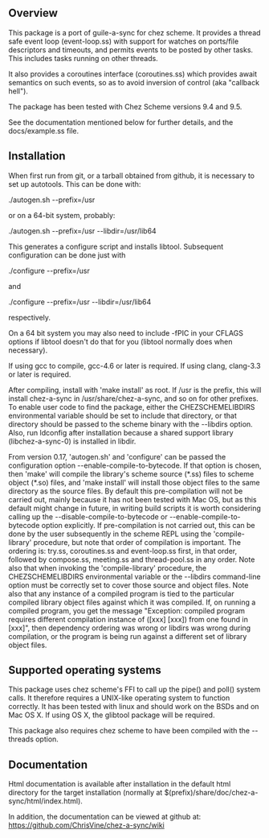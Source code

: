 Overview
--------

This package is a port of guile-a-sync for chez scheme.  It provides a
thread safe event loop (event-loop.ss) with support for watches on
ports/file descriptors and timeouts, and permits events to be posted
by other tasks.  This includes tasks running on other threads.

It also provides a coroutines interface (coroutines.ss) which
provides await semantics on such events, so as to avoid inversion of
control (aka "callback hell").

The package has been tested with Chez Scheme versions 9.4 and 9.5.

See the documentation mentioned below for further details, and the
docs/example.ss file.

Installation
------------

When first run from git, or a tarball obtained from github, it is
necessary to set up autotools.  This can be done with:

  ./autogen.sh --prefix=/usr

or on a 64-bit system, probably:

  ./autogen.sh --prefix=/usr --libdir=/usr/lib64

This generates a configure script and installs libtool.  Subsequent
configuration can be done just with

  ./configure --prefix=/usr

and

  ./configure --prefix=/usr --libdir=/usr/lib64

respectively.

On a 64 bit system you may also need to include -fPIC in your CFLAGS
options if libtool doesn't do that for you (libtool normally does when
necessary).

If using gcc to compile, gcc-4.6 or later is required.  If using
clang, clang-3.3 or later is required.

After compiling, install with 'make install' as root.  If /usr is the
prefix, this will install chez-a-sync in /usr/share/chez-a-sync, and
so on for other prefixes.  To enable user code to find the package,
either the CHEZSCHEMELIBDIRS environmental variable should be set to
include that directory, or that directory should be passed to the
scheme binary with the --libdirs option.  Also, run ldconfig after
installation because a shared support library (libchez-a-sync-0) is
installed in libdir.

From version 0.17, 'autogen.sh' and 'configure' can be passed the
configuration option --enable-compile-to-bytecode.  If that option is
chosen, then 'make' will compile the library's scheme source (\*.ss)
files to scheme object (\*.so) files, and 'make install' will install
those object files to the same directory as the source files.  By
default this pre-compilation will not be carried out, mainly because
it has not been tested with Mac OS, but as this default might change
in future, in writing build scripts it is worth considering calling up
the --disable-compile-to-bytecode or --enable-compile-to-bytecode
option explicitly.  If pre-compilation is not carried out, this can be
done by the user subsequently in the scheme REPL using the
'compile-library' procedure, but note that order of compilation is
important.  The ordering is: try.ss, coroutines.ss and event-loop.ss
first, in that order, followed by compose.ss, meeting.ss and
thread-pool.ss in any order.  Note also that when invoking the
'compile-library' procedure, the CHEZSCHEMELIBDIRS environmental
variable or the --libdirs command-line option must be correctly set to
cover those source and object files.  Note also that any instance of a
compiled program is tied to the particular compiled library object
files against which it was compiled.  If, on running a compiled
program, you get the message "Exception: compiled program requires
different compilation instance of ([xxx] [xxx]) from one found in
[xxx]", then dependency ordering was wrong or libdirs was wrong during
compilation, or the program is being run against a different set of
library object files.

Supported operating systems
---------------------------

This package uses chez scheme's FFI to call up the pipe() and poll()
system calls.  It therefore requires a UNIX-like operating system to
function correctly.  It has been tested with linux and should work on
the BSDs and on Mac OS X.  If using OS X, the glibtool package will be
required.

This package also requires chez scheme to have been compiled with the
--threads option.

Documentation
-------------

Html documentation is available after installation in the default html
directory for the target installation (normally at
$(prefix)/share/doc/chez-a-sync/html/index.html).

In addition, the documentation can be viewed at github at:
https://github.com/ChrisVine/chez-a-sync/wiki
